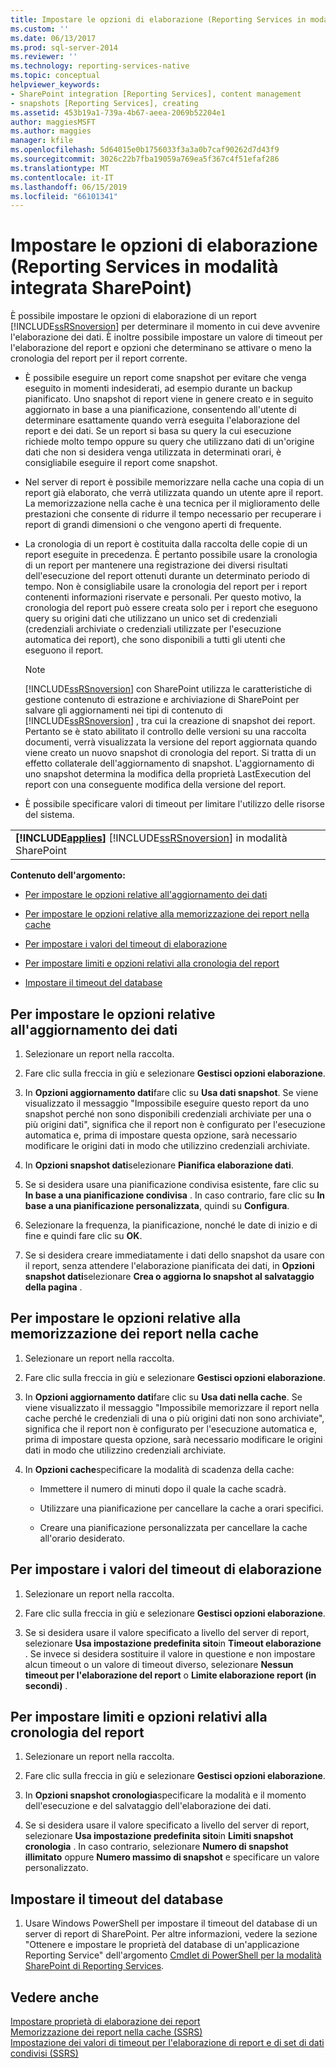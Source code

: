 ```yaml
---
title: Impostare le opzioni di elaborazione (Reporting Services in modalità integrata SharePoint) | Microsoft Docs
ms.custom: ''
ms.date: 06/13/2017
ms.prod: sql-server-2014
ms.reviewer: ''
ms.technology: reporting-services-native
ms.topic: conceptual
helpviewer_keywords:
- SharePoint integration [Reporting Services], content management
- snapshots [Reporting Services], creating
ms.assetid: 453b19a1-739a-4b67-aeea-2069b52204e1
author: maggiesMSFT
ms.author: maggies
manager: kfile
ms.openlocfilehash: 5d64015e0b1756033f3a3a0b7caf90262d7d43f9
ms.sourcegitcommit: 3026c22b7fba19059a769ea5f367c4f51efaf286
ms.translationtype: MT
ms.contentlocale: it-IT
ms.lasthandoff: 06/15/2019
ms.locfileid: "66101341"
---
```

# <a name="set-processing-options-reporting-services-in-sharepoint-integrated-mode"></a>Impostare le opzioni di elaborazione (Reporting Services in modalità integrata SharePoint)
  È possibile impostare le opzioni di elaborazione di un report [!INCLUDE[ssRSnoversion](../includes/ssrsnoversion-md.md)] per determinare il momento in cui deve avvenire l'elaborazione dei dati. È inoltre possibile impostare un valore di timeout per l'elaborazione del report e opzioni che determinano se attivare o meno la cronologia del report per il report corrente.  
  
-   È possibile eseguire un report come snapshot per evitare che venga eseguito in momenti indesiderati, ad esempio durante un backup pianificato. Uno snapshot di report viene in genere creato e in seguito aggiornato in base a una pianificazione, consentendo all'utente di determinare esattamente quando verrà eseguita l'elaborazione del report e dei dati. Se un report si basa su query la cui esecuzione richiede molto tempo oppure su query che utilizzano dati di un'origine dati che non si desidera venga utilizzata in determinati orari, è consigliabile eseguire il report come snapshot.  
  
-   Nel server di report è possibile memorizzare nella cache una copia di un report già elaborato, che verrà utilizzata quando un utente apre il report. La memorizzazione nella cache è una tecnica per il miglioramento delle prestazioni che consente di ridurre il tempo necessario per recuperare i report di grandi dimensioni o che vengono aperti di frequente.  
  
-   La cronologia di un report è costituita dalla raccolta delle copie di un report eseguite in precedenza. È pertanto possibile usare la cronologia di un report per mantenere una registrazione dei diversi risultati dell'esecuzione del report ottenuti durante un determinato periodo di tempo. Non è consigliabile usare la cronologia del report per i report contenenti informazioni riservate e personali. Per questo motivo, la cronologia del report può essere creata solo per i report che eseguono query su origini dati che utilizzano un unico set di credenziali (credenziali archiviate o credenziali utilizzate per l'esecuzione automatica dei report), che sono disponibili a tutti gli utenti che eseguono il report.  
  
    > [!NOTE]  
    >  [!INCLUDE[ssRSnoversion](../includes/ssrsnoversion-md.md)] con SharePoint utilizza le caratteristiche di gestione contenuto di estrazione e archiviazione di SharePoint per salvare gli aggiornamenti nei tipi di contenuto di [!INCLUDE[ssRSnoversion](../includes/ssrsnoversion-md.md)] , tra cui la creazione di snapshot dei report. Pertanto se è stato abilitato il controllo delle versioni su una raccolta documenti, verrà visualizzata la versione del report aggiornata quando viene creato un nuovo snapshot di cronologia del report. Si tratta di un effetto collaterale dell'aggiornamento di snapshot. L'aggiornamento di uno snapshot determina la modifica della proprietà LastExecution del report con una conseguente modifica della versione del report.  
  
-   È possibile specificare valori di timeout per limitare l'utilizzo delle risorse del sistema.  
  
||  
|-|  
|**[!INCLUDE[applies](../includes/applies-md.md)]**  [!INCLUDE[ssRSnoversion](../includes/ssrsnoversion-md.md)] in modalità SharePoint|  
  
 **Contenuto dell'argomento:**  
  
-   [Per impostare le opzioni relative all'aggiornamento dei dati](#bkmk_set_data_refresh)  
  
-   [Per impostare le opzioni relative alla memorizzazione dei report nella cache](#bkmk_set_report_caching)  
  
-   [Per impostare i valori del timeout di elaborazione](#bkmk_set_processing)  
  
-   [Per impostare limiti e opzioni relativi alla cronologia del report](#bkmk_set_report_history)  
  
-   [Impostare il timeout del database](#bkmk_set_database_timeout)  
  
##  <a name="bkmk_set_data_refresh"></a> Per impostare le opzioni relative all'aggiornamento dei dati  
  
1.  Selezionare un report nella raccolta.  
  
2.  Fare clic sulla freccia in giù e selezionare **Gestisci opzioni elaborazione**.  
  
3.  In **Opzioni aggiornamento dati**fare clic su **Usa dati snapshot**. Se viene visualizzato il messaggio "Impossibile eseguire questo report da uno snapshot perché non sono disponibili credenziali archiviate per una o più origini dati", significa che il report non è configurato per l'esecuzione automatica e, prima di impostare questa opzione, sarà necessario modificare le origini dati in modo che utilizzino credenziali archiviate.  
  
4.  In **Opzioni snapshot dati**selezionare **Pianifica elaborazione dati**.  
  
5.  Se si desidera usare una pianificazione condivisa esistente, fare clic su **In base a una pianificazione condivisa** . In caso contrario, fare clic su **In base a una pianificazione personalizzata**, quindi su **Configura**.  
  
6.  Selezionare la frequenza, la pianificazione, nonché le date di inizio e di fine e quindi fare clic su **OK**.  
  
7.  Se si desidera creare immediatamente i dati dello snapshot da usare con il report, senza attendere l'elaborazione pianificata dei dati, in **Opzioni snapshot dati**selezionare **Crea o aggiorna lo snapshot al salvataggio della pagina** .  
  
##  <a name="bkmk_set_report_caching"></a> Per impostare le opzioni relative alla memorizzazione dei report nella cache  
  
1.  Selezionare un report nella raccolta.  
  
2.  Fare clic sulla freccia in giù e selezionare **Gestisci opzioni elaborazione**.  
  
3.  In **Opzioni aggiornamento dati**fare clic su **Usa dati nella cache**. Se viene visualizzato il messaggio "Impossibile memorizzare il report nella cache perché le credenziali di una o più origini dati non sono archiviate", significa che il report non è configurato per l'esecuzione automatica e, prima di impostare questa opzione, sarà necessario modificare le origini dati in modo che utilizzino credenziali archiviate.  
  
4.  In **Opzioni cache**specificare la modalità di scadenza della cache:  
  
    -   Immettere il numero di minuti dopo il quale la cache scadrà.  
  
    -   Utilizzare una pianificazione per cancellare la cache a orari specifici.  
  
    -   Creare una pianificazione personalizzata per cancellare la cache all'orario desiderato.  
  
##  <a name="bkmk_set_processing"></a> Per impostare i valori del timeout di elaborazione  
  
1.  Selezionare un report nella raccolta.  
  
2.  Fare clic sulla freccia in giù e selezionare **Gestisci opzioni elaborazione**.  
  
3.  Se si desidera usare il valore specificato a livello del server di report, selezionare **Usa impostazione predefinita sito**in **Timeout elaborazione** . Se invece si desidera sostituire il valore in questione e non impostare alcun timeout o un valore di timeout diverso, selezionare **Nessun timeout per l'elaborazione del report** o **Limite elaborazione report (in secondi)** .  
  
##  <a name="bkmk_set_report_history"></a> Per impostare limiti e opzioni relativi alla cronologia del report  
  
1.  Selezionare un report nella raccolta.  
  
2.  Fare clic sulla freccia in giù e selezionare **Gestisci opzioni elaborazione**.  
  
3.  In **Opzioni snapshot cronologia**specificare la modalità e il momento dell'esecuzione e del salvataggio dell'elaborazione dei dati.  
  
4.  Se si desidera usare il valore specificato a livello del server di report, selezionare **Usa impostazione predefinita sito**in **Limiti snapshot cronologia** . In caso contrario, selezionare **Numero di snapshot illimitato** oppure **Numero massimo di snapshot** e specificare un valore personalizzato.  
  
##  <a name="bkmk_set_database_timeout"></a> Impostare il timeout del database  
  
1.  Usare Windows PowerShell per impostare il timeout del database di un server di report di SharePoint. Per altre informazioni, vedere la sezione "Ottenere e impostare le proprietà del database di un'applicazione Reporting Service" dell'argomento [Cmdlet di PowerShell per la modalità SharePoint di Reporting Services](../../2014/reporting-services/powershell-cmdlets-for-reporting-services-sharepoint-mode.md).  
  
## <a name="see-also"></a>Vedere anche  
 [Impostare proprietà di elaborazione dei report](report-server/set-report-processing-properties.md)   
 [Memorizzazione dei report nella cache &#40;SSRS&#41;](report-server/caching-reports-ssrs.md)   
 [Impostazione dei valori di timeout per l'elaborazione di report e di set di dati condivisi &#40;SSRS&#41;](report-server/setting-time-out-values-for-report-and-shared-dataset-processing-ssrs.md)  
  
  
